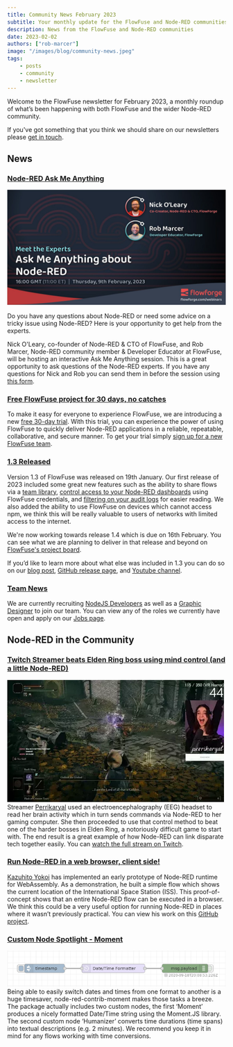 ```yaml
---
title: Community News February 2023
subtitle: Your monthly update for the FlowFuse and Node-RED communities
description: News from the FlowFuse and Node-RED communities
date: 2023-02-02
authors: ["rob-marcer"]
image: "/images/blog/community-news.jpeg"
tags:
    - posts
    - community
    - newsletter
---
```


Welcome to the FlowFuse newsletter for February 2023, a monthly roundup of what’s been happening with both FlowFuse and the wider Node-RED community. 

<!--more-->

If you've got something that you think we should share on our newsletters please [get in touch](mailto:contact@flowfuse.com).

## News

### [Node-RED Ask Me Anything](/ask-me-anything/ama-nodered/)

[![AMA Session with Nick O'Leary and Rob Marcer](images/webinars/ama-feb.jpg)](/ask-me-anything/ama-nodered/)

Do you have any questions about Node-RED or need some advice on a tricky issue using Node-RED? Here is your opportunity to get help from the experts.

Nick O'Leary, co-founder of Node-RED & CTO of FlowFuse, and Rob Marcer, Node-RED community member & Developer Educator at FlowFuse, will be hosting an interactive Ask Me Anything session. This is a great opportunity to ask questions of the Node-RED experts. If you have any questions for Nick and Rob you can send them in before the session using [this form](https://docs.google.com/forms/d/e/1FAIpQLSdfPq4lAQjdvqhTpoYtKiMNgP8vcMhZsAf_AG0MHuVMRK83_Q/viewform).

### [Free FlowFuse project for 30 days, no catches](https://app.flowforge.com/account/create)
To make it easy for everyone to experience FlowFuse, we are introducing a new [free 30-day trial](https://app.flowforge.com/account/create). With this trial, you can experience the power of using FlowFuse to quickly deliver Node-RED applications in a reliable, repeatable, collaborative, and secure manner. To get your trial simply [sign up for a new FlowFuse team](https://app.flowforge.com/account/create).

### [1.3 Released](/blog/2023/01/flowforge-1-3-0-released)
Version 1.3 of FlowFuse was released on 19th January. Our first release of 2023 included some great new features such as the ability to share flows via a [team library](https://www.youtube.com/watch?v=B7XK3TUklUU), [control access to your Node-RED dashboards](https://www.youtube.com/watch?v=JRk-Cf7eNIo) using FlowFuse credentials, and [filtering on your audit logs](https://www.youtube.com/watch?v=p0Vuy5x42Go) for easier reading. We also added the ability to use FlowFuse on devices which cannot access npm, we think this will be really valuable to users of networks with limited access to the internet.

We're now working towards release 1.4 which is due on 16th February. You can see what we are planning to deliver in that release and beyond on [FlowFuse's project board](https://github.com/orgs/flowforge/projects/5).

If you’d like to learn more about what else was included in 1.3 you can do so on our [blog post](/blog/2023/01/flowforge-1-3-0-released/), [GitHub release page](https://github.com/flowforge/flowforge/releases/tag/v1.3.0), and [Youtube channel](https://www.youtube.com/watch?v=ey3xv5j5x7k).

### [Team News](/team)
We are currently recruiting [NodeJS Developers](https://boards.greenhouse.io/flowforge/jobs/4463977004) as well as a [Graphic Designer](https://boards.greenhouse.io/flowforge/jobs/4785058004) to join our team. You can view any of the roles we currently have open and apply on our [Jobs page](https://boards.greenhouse.io/flowforge).

## Node-RED in the Community

### [Twitch Streamer beats Elden Ring boss using mind control (and a little Node-RED)](https://www.vice.com/en/article/bvmqmm/watch-an-elden-ring-streamer-beat-a-boss-using-her-thoughts)
[![Twitch Streamer beats Elden Ring boss using mind control (and a little Node-RED)](./images/twitch.webp)](https://www.vice.com/en/article/bvmqmm/watch-an-elden-ring-streamer-beat-a-boss-using-her-thoughts)
Streamer [Perrikaryal](https://www.twitch.tv/videos/1717013810) used an electroencephalography (EEG) headset to read her brain activity which in turn sends commands via Node-RED to her gaming computer. She then proceeded to use that control method to beat one of the harder bosses in Elden Ring, a notoriously difficult game to start with. The end result is a great example of how Node-RED can link disparate tech together easily. You can [watch the full stream on Twitch](https://www.twitch.tv/videos/1722048787).

### [Run Node-RED in a web browser, client side!](https://www.linkedin.com/posts/kazuhitoyokoi_nodered-webassembly-activity-7015696090112958464-F3MA/?utm_source=share&utm_medium=member_android)
[Kazuhito Yokoi](https://www.linkedin.com/in/kazuhitoyokoi/) has implemented an early prototype of Node-RED runtime for WebAssembly. As a demonstration, he built a simple flow which shows the current location of the International Space Station (ISS). This proof-of-concept shows that an entire Node-RED flow can be executed in a browser. We think this could be a very useful option for running Node-RED in places where it wasn’t previously practical. You can view his work on this [GitHub project](https://github.com/kazuhitoyokoi/node-red-wasm).

### [Custom Node Spotlight - Moment](https://flows.nodered.org/node/node-red-contrib-moment)
[![Moment converting a timestamp to ISO standard date and time](./images/moment.png)](https://flows.nodered.org/node/node-red-contrib-moment)
Being able to easily switch dates and times from one format to another is a huge timesaver, node-red-contrib-moment makes those tasks a breeze. The package actually includes two custom nodes, the first ‘Moment’ produces a nicely formatted Date/Time string using the Moment.JS library. The second custom node ‘Humanizer’ converts time durations (time spans) into textual descriptions (e.g. 2 minutes). We recommend you keep it in mind for any flows working with time conversions.
